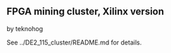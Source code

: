 FPGA mining cluster, Xilinx version
-----------------------------------

by teknohog

See ../DE2_115_cluster/README.md for details.